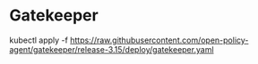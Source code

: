 # Gatekeeper

kubectl apply -f https://raw.githubusercontent.com/open-policy-agent/gatekeeper/release-3.15/deploy/gatekeeper.yaml

